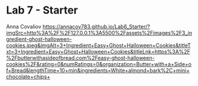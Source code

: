 # Lab 7 - Starter
Anna Covaliov
https://annacov783.github.io/Lab6_Starter/?imgSrc=http%3A%2F%2F127.0.0.1%3A5500%2Fassets%2Fimages%2F3_ingredient-ghost-halloween-cookies.jpeg&imgAlt=3+Ingredient+Easy+Ghost+Halloween+Cookies&titleTxt=3+Ingredient+Easy+Ghost+Halloween+Cookies&titleLnk=https%3A%2F%2Fbutterwithasideofbread.com%2Feasy-ghost-halloween-cookies%2F&rating=0&numRatings=0&organization=Butter+with+a+Side+of+Bread&lengthTime=10+min&ingredients=White+almond+bark%2C+mini+chocolate+chips+